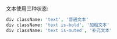 
文本使用三种状态:

```coffee
div className: 'text', '普通文本'
div className: 'text is-bold', '加粗文本'
div className: 'text is-muted', '补充文本'
```
